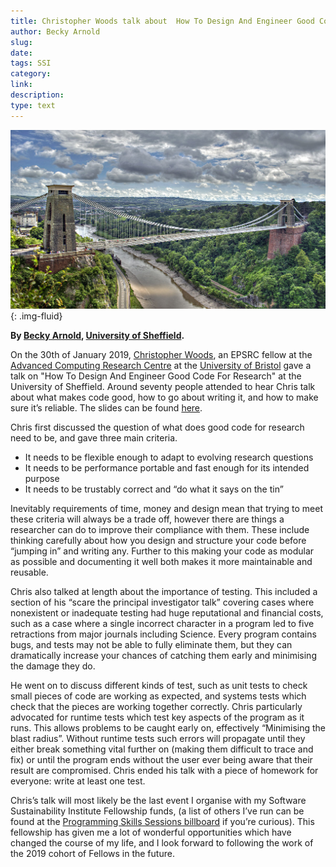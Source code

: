 ```yaml
---
title: Christopher Woods talk about  How To Design And Engineer Good Code For Research
author: Becky Arnold
slug:
date: 
tags: SSI 
category:
link:
description:
type: text
---
```


![*Image courtesy of Nic Trott*](/assets/images/chrys-woods-talk-foss.png){: .img-fluid}

**By [Becky Arnold](https://software.ac.uk/fellows/becky-arnold),
[University of Sheffield](https://www.sheffield.ac.uk).**

On the 30th of January 2019, [Christopher Woods](https://chryswoods.com/), an EPSRC fellow at the [Advanced Computing Research Centre](https://www.bristol.ac.uk/acrc/) at the [University of Bristol](http://www.bristol.ac.uk/homepage/) gave a talk on "How To Design And Engineer Good Code For Research" at the University of Sheffield. Around seventy people attended to hear Chris talk about what makes code good, how to go about writing it, and how to make sure it’s reliable. The slides can be found [here](https://drive.google.com/file/d/1CBTAhCVixccui1DjeUT13qh6ga5SDXjl/view).

Chris first discussed the question of what does good code for research need to be, and gave three main criteria. 

- It needs to be flexible enough to adapt to evolving research questions
- It needs to be performance portable and fast enough for its intended purpose
- It needs to be trustably correct and “do what it says on the tin” 

Inevitably requirements of time, money and design mean that trying to meet these criteria will always be a trade off, however there are things a researcher can do to improve their compliance with them. These include thinking carefully about how you design and structure your code before “jumping in” and writing any. Further to this making your code as modular as possible and documenting it well both makes it more maintainable and reusable. 

Chris also talked at length about the importance of testing. This included a section of his “scare the principal investigator talk” covering cases where nonexistent or inadequate testing had huge reputational and financial costs, such as a case where a single incorrect character in a program led to five retractions from major journals including Science. Every program contains bugs, and tests may not be able to fully eliminate them, but they can dramatically increase your chances of catching them early and minimising the damage they do.

He went on to discuss different kinds of test, such as unit tests to check small pieces of code are working as expected, and systems tests which check that the pieces are working together correctly. Chris particularly advocated for runtime tests which test key aspects of the program as it runs. This allows problems to be caught early on, effectively “Minimising the blast radius”. Without runtime tests such errors will propagate until they either break something vital further on (making them difficult to trace and fix) or until the program ends without the user ever being aware that their result are compromised. Chris ended his talk with a piece of homework for everyone: write at least one test.

Chris’s talk will most likely be the last event I organise with my Software Sustainability Institute Fellowship funds, (a list of others I’ve run can be found at the [Programming Skills Sessions billboard](https://www.sheffield.ac.uk/physics/news/programming-skills-sessions) if you’re curious). This fellowship has given me a lot of wonderful opportunities which have changed the course of my life, and I look forward to following the work of the 2019 cohort of Fellows in the future.


